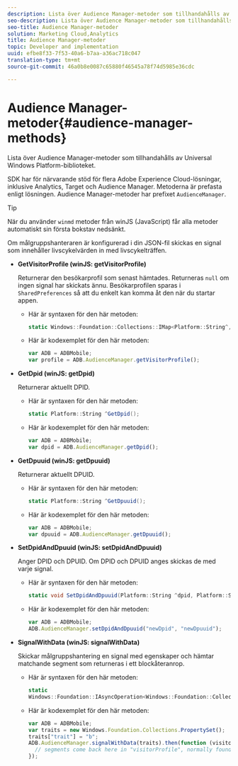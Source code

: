 ```yaml
---
description: Lista över Audience Manager-metoder som tillhandahålls av Universal Windows Platform-biblioteket.
seo-description: Lista över Audience Manager-metoder som tillhandahålls av Universal Windows Platform-biblioteket.
seo-title: Audience Manager-metoder
solution: Marketing Cloud,Analytics
title: Audience Manager-metoder
topic: Developer and implementation
uuid: efbe8f33-7f53-40a6-b7aa-a36ac718c047
translation-type: tm+mt
source-git-commit: 46a0b8e0087c65880f46545a78f74d5985e36cdc

---
```



# Audience Manager-metoder{#audience-manager-methods}

Lista över Audience Manager-metoder som tillhandahålls av Universal Windows Platform-biblioteket.

SDK har för närvarande stöd för flera Adobe Experience Cloud-lösningar, inklusive Analytics, Target och Audience Manager. Metoderna är prefasta enligt lösningen. Audience Manager-metoder har prefixet `AudienceManager`.

>[!TIP]
>
>När du använder `winmd` metoder från winJS (JavaScript) får alla metoder automatiskt sin första bokstav nedsänkt.

Om målgruppshanteraren är konfigurerad i din JSON-fil skickas en signal som innehåller livscykelvärden in med livscykelträffen.

* **GetVisitorProfile (winJS: getVisitorProfile)**

   Returnerar den besökarprofil som senast hämtades. Returneras `null` om ingen signal har skickats ännu. Besökarprofilen sparas i `SharedPreferences` så att du enkelt kan komma åt den när du startar appen.

   * Här är syntaxen för den här metoden:

      ```csharp
      static Windows::Foundation::Collections::IMap<Platform::String^,Platform::Object^> ^GetVisitorProfile();
      ```

   * Här är kodexemplet för den här metoden:

      ```js
      var ADB = ADBMobile; 
      var profile = ADB.AudienceManager.getVisitorProfile();
      ```

* **GetDpid (winJS: getDpid)**

   Returnerar aktuellt DPID.

   * Här är syntaxen för den här metoden:

      ```csharp
      static Platform::String ^GetDpid();
      ```

   * Här är kodexemplet för den här metoden:

      ```js
      var ADB = ADBMobile;
      var dpid = ADB.AudienceManager.getDpid(); 
      ```

* **GetDpuuid (winJS: getDpuuid)**

   Returnerar aktuellt DPUID.

   * Här är syntaxen för den här metoden:

      ```csharp
      static Platform::String ^GetDpuuid();
      ```

   * Här är kodexemplet för den här metoden:

      ```js
      var ADB = ADBMobile; 
      var dpuuid = ADB.AudienceManager.getDpuuid();
      ```

* **SetDpidAndDpuuid (winJS: setDpidAndDpuuid)**

   Anger DPID och DPUID. Om DPID och DPUID anges skickas de med varje signal.

   * Här är syntaxen för den här metoden:

      ```csharp
      static void SetDpidAndDpuuid(Platform::String ^dpid, Platform::String ^dpuuid);
      ```

   * Här är kodexemplet för den här metoden:

      ```js
      var ADB = ADBMobile; 
      ADB.AudienceManager.setDpidAndDpuuid("newDpid", "newDpuuid");
      ```

* **SignalWithData (winJS: signalWithData)**

   Skickar målgruppshantering en signal med egenskaper och hämtar matchande segment som returneras i ett blockåteranrop.

   * Här är syntaxen för den här metoden:

      ```csharp
      static 
      Windows::Foundation::IAsyncOperation<Windows::Foundation::Collections::IMap<Platform::String^, Platform::Object^> ^> ^SignalWithData(Windows::Foundation::Collections::IMap<Platform::String^,Platform::Object> ^data);
      ```

   * Här är kodexemplet för den här metoden:

      ```js
      var ADB = ADBMobile;
      var traits = new Windows.Foundation.Collections.PropertySet(); 
      traits["trait"] = "b";
      ADB.AudienceManager.signalWithData(traits).then(function (visitorProfile) { 
        // segments come back here in "visitorProfile", normally found in the "segs" object of your json 
      }); 
      
